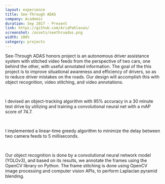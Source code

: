 ```yaml
---
layout: experience
title: See-Through ADAS
company: Academic
duration: Sep 2017 - Present
link: https://github.com/AriaPahlavan/
screenshot: /assets/seethruadas.png
width: 100%
category: projects
---
```

<p>
See-Through ADAS honors project is an autonomous driver assistance
system with stitched video feeds from the perspective of two cars, one
behind the other, with useful annotated information. The goal of the
this project is to improve situational awareness and efficiency of
drivers, so as to reduce driver mistakes on the roads. Our design will
accomplish this with object recognition, video stitching, and video
annotations.
</p>


<br>

<p>
I devised an object-tracking algorithm with 95% accuracy in a 30 minute
test drive by utilizing and training a convolutional neural net with a
mAP score of 74.7.
</p>


<br>

<p>
I implemented a linear-time greedy algorithm to minimize the delay
between two camera feeds to 5 milliseconds.
</p>

<br>

<p>
Our object recognition is done by a convolutional neural network model
(YOLOv3), and based on its results, we annotate the frames using the
OpenCV library on Python. The frame stitching is done using OpenCV
image processing and computer vision APIs, to perform Laplacian pyramid
blending.
</p>
